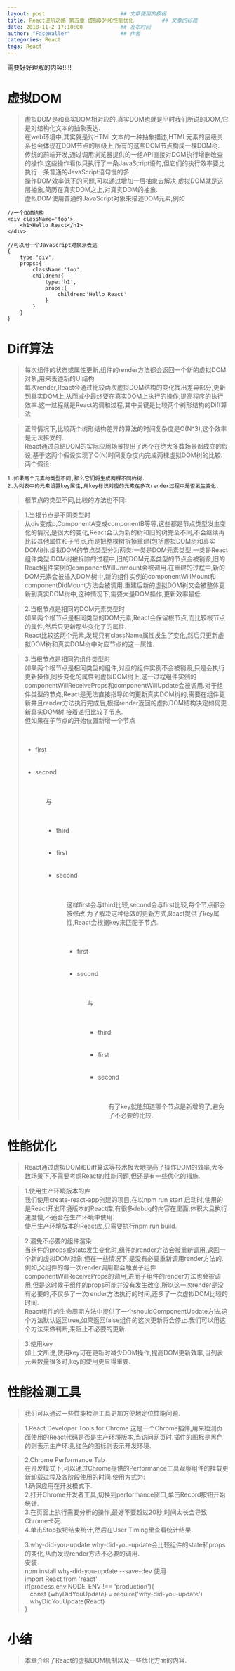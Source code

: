 ```yaml
---
layout: post                        ## 文章使用的模板
title: React进阶之路 第五章 虚拟DOM和性能优化 		## 文章的标题
date: 2018-11-2 17:10:00			## 发布时间
author: "FaceWaller"                ## 作者
categories: React
tags: React
---
```


需要好好理解的内容!!!!!

# 虚拟DOM
>虚拟DOM是和真实DOM相对应的,真实DOM也就是平时我们所说的DOM,它是对结构化文本的抽象表达.  
>在web环境中,其实就是对HTML文本的一种抽象描述,HTML元素的层级关系也会体现在DOM节点的层级上,所有的这些DOM节点构成一棵DOM树.  
>传统的前端开发,通过调用浏览器提供的一组API直接对DOM执行增删改查的操作.这些操作看似只执行了一条JavaScript语句,但它们的执行效率要比执行一条普通的JavaScript语句慢的多.  
>操作DOM效率低下的问题,可以通过增加一层抽象去解决,虚拟DOM就是这层抽象,简历在真实DOM之上,对真实DOM的抽象.  
>虚拟DOM使用普通的JavaScript对象来描述DOM元素,例如
	
	//一个DOM结构
	<div className='foo'>
		<h1>Hello React</h1>
	</div>
	
	//可以用一个JavaScript对象来表达
	{
		type:'div',
		props:{
			className:'foo',
			children:{
				type:'h1',
				props:{
					children:'Hello React'
				}
			}
		}
	}
	
	

# Diff算法
>每次组件的状态或属性更新,组件的render方法都会返回一个新的虚拟DOM对象,用来表述新的UI结构.  
>每次render,React会通过比较两次虚拟DOM结构的变化找出差异部分,更新到真实DOM上,从而减少最终要在真实DOM上执行的操作,提高程序的执行效率.这一过程就是React的调和过程,其中关键是比较两个树形结构的Diff算法.  


>正常情况下,比较两个树形结构差异的算法的时间复杂度是O(N^3),这个效率是无法接受的.  
>React通过总结DOM的实际应用场景提出了两个在绝大多数场景都成立的假设,基于这两个假设实现了O(N)时间复杂度内完成两棵虚拟DOM树的比较.  
>两个假设:
	
	1.如果两个元素的类型不同,那么它们将生成两棵不同的树.  
	2.为列表中的元素设置key属性,用key标识对应的元素在多次render过程中是否发生变化.
	  
>根节点的类型不同,比较的方法也不同:  

>1.当根节点是不同类型时  
从div变成p,ComponentA变成componentB等等,这些都是节点类型发生变化的情况,是很大的变化,React会认为新的树和旧的树完全不同,不会继续再比较其他属性和子节点,而是把整棵树拆掉重建(包括虚拟DOM树和真实DOM树).虚拟DOM的节点类型分为两类:一类是DOM元素类型,一类是React组件类型.DOM树被拆除的过程中,旧的DOM元素类型的节点会被销毁,旧的React组件实例的componentWillUnmount会被调用.在重建的过程中,新的DOM元素会被插入DOM树中,新的组件实例的componentWillMount和componentDidMount方法会被调用.重建后新的虚拟DOM树又会被整体更新到真实DOM树中,这种情况下,需要大量DOM操作,更新效率最低.
	
>2.当根节点是相同的DOM元素类型时  
如果两个根节点是相同类型的DOM元素,React会保留根节点,而比较根节点的属性,然后只更新那些变化了的属性.  
React比较这两个元素,发现只有className属性发生了变化,然后只更新虚拟DOM树和真实DOM树中对应节点的这一属性.

>3.当根节点是相同的组件类型时  
如果两个根节点是相同类型的组件,对应的组件实例不会被销毁,只是会执行更新操作,同步变化的属性到虚拟DOM树上,这一过程组件实例的componentWillReceiveProps和componentWillUpdate会被调用.对于组件类型的节点,React是无法直接指导如何更新真实DOM树的,需要在组件更新并且render方法执行完成后,根据render返回的虚拟DOM结构决定如何更新真实DOM树.接着递归比较子节点.  
但如果在子节点的开始位置新增一个节点  
	<ul>  
	&#160; &#160;<li>first</li>  
    &#160; &#160;<li>second</li>  
	<ul>  
	与  
	<ul>  
    &#160; &#160; <li>third</li>  
	&#160; &#160; <li>first</li>  
	&#160; &#160; <li>second</li>  
	<ul>  
这样first会与third比较,second会与first比较,每个节点都会被修改.为了解决这种低效的更新方式,React提供了key属性,React会根据key来匹配子节点.  
	<ul>  
	&#160; &#160;<li key="first">first</li>  
    &#160; &#160;<li key="second">second</li>  
	<ul>  
	与  
	<ul>  
    &#160; &#160;<li key="third">third</li>  
	&#160; &#160;<li key="first">first</li>  
	&#160; &#160;<li key="second">second</li>  
	<ul>  
有了key就能知道哪个节点是新增的了,避免了不必要的比较.
	
	

# 性能优化
>React通过虚拟DOM和Diff算法等技术极大地提高了操作DOM的效率,大多数场景下,不需要考虑React的性能问题,但还是有一些优化的措施.  

>1.使用生产环境版本的库  
我们使用create-react-app创建的项目,在以npm run start 启动时,使用的是React开发环境版本的React库,有很多debug的内容在里面,体积大且执行速度慢,不适合在生产环境中使用.  
使用生产环境版本的React库,只需要执行npm run build.  

>2.避免不必要的组件渲染  
当组件的props或state发生变化时,组件的render方法会被重新调用,返回一个新的虚拟DOM对象.但在一些情况下,是没有必要重新调用render方法的.例如,父组件的每一次render调用都会触发子组件componentWillReceiveProps的调用,进而子组件的render方法也会被调用,但是这时候子组件的props可能并没有发生改变,所以这一次render是没有必要的,不仅多了一次render方法执行的时间,还多了一次虚拟DOM比较的时间.  
React组件的生命周期方法中提供了一个shouldComponentUpdate方法,这个方法默认返回true,如果返回false组件的这次更新将会停止.我们可以用这个方法来做判断,来阻止不必要的更新.

>3.使用key  
如上文所说,使用key可在更新时减少DOM操作,提高DOM更新效率,当列表元素数量很多时,key的使用更显得重要.


# 性能检测工具
>我们可以通过一些性能检测工具更加方便地定位性能问题.  

>1.React Developer Tools for Chrome
这是一个Chrome插件,用来检测页面使用的React代码是否是生产环境版本,当访问网页时.插件的图标是黑色的则表示生产环境,红色的图标则表示开发环境.  

>2.Chrome Performance Tab  
在开发模式下,可以通过Chrome提供的Performance工具观察组件的挂载更新卸载过程及各阶段使用的时间.使用方式为:  
1.确保应用在开发模式下.  
2.打开Chrome开发者工具,切换到performance窗口,单击Record按钮开始统计.  
3.在页面上执行需要分析的操作,最好不要超过20秒,时间太长会导致Chrome卡死.  
4.单击Stop按钮结束统计,然后在User Timing里查看统计结果.  

>3.why-did-you-update
why-did-you-update会比较组件的state和props的变化,从而发现render方法不必要的调用.  
安装  
	npm install why-did-you-update --save-dev
使用  
	import React from 'react'  
	if(process.env.NODE_ENV !== 'production'){  
	&#160; &#160;const {whyDidYouUpdate} = require('why-did-you-update')  
	&#160; &#160;whyDidYouUpdate(React)  
	}  



# 小结
>本章介绍了React的虚拟DOM机制以及一些优化方面的内容.

